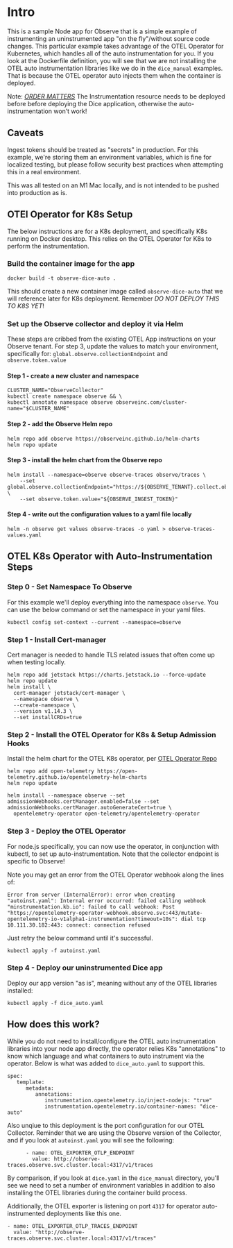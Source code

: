 # Intro

This is a sample Node app for Observe that is a simple example of instrumenting an uninstrumented app "on the fly"/without source code changes. This particular example takes advantage of the OTEL Operator for Kubernetes, which handles all of the auto instrumentation for you. If you look at the Dockerfile definition, you will see that we are not installing the OTEL auto instrumentation libraries like we do in the `dice_manual` examples. That is because the OTEL operator auto injects them when the container is deployed.

Note: [*ORDER MATTERS*](https://opentelemetry.io/docs/kubernetes/operator/automatic/#were-the-resources-deployed-in-the-right-order) The Instrumentation resource needs to be deployed before before deploying the Dice application, otherwise the auto-instrumentation won’t work!

## Caveats

Ingest tokens should be treated as "secrets" in production. For this example, we're storing them an environment variables, which is fine for localized testing, but please follow security best practices when attempting this in a real environment. 

This was all tested on an M1 Mac locally, and is not intended to be pushed into production as is.


## OTEl Operator for K8s Setup

The below instructions are for a K8s deployment, and specifically K8s running on Docker desktop. This relies on the OTEL Operator for K8s to perform the instrumentation.


### Build the container image for the app

`docker build -t observe-dice-auto .`

This should create a new container image called `observe-dice-auto` that we will reference later for K8s deployment. Remember *DO NOT DEPLOY THIS TO K8S YET*!


### Set up the Observe collector and deploy it via Helm

These steps are cribbed from the existing OTEL App instructions on your Observe tenant. For step 3, update the values to match your environment, specifically for:
`global.observe.collectionEndpoint` and
`observe.token.value`

#### Step 1 - create a new cluster and namespace
```
CLUSTER_NAME="ObserveCollector"
kubectl create namespace observe && \
kubectl annotate namespace observe observeinc.com/cluster-name="$CLUSTER_NAME"
```

#### Step 2 - add the Observe Helm repo

```
helm repo add observe https://observeinc.github.io/helm-charts
helm repo update
```

#### Step 3 - install the helm chart from the Observe repo

```
helm install --namespace=observe observe-traces observe/traces \
	--set global.observe.collectionEndpoint="https://${OBSERVE_TENANT}.collect.observeinc.com/" \
	--set observe.token.value="${OBSERVE_INGEST_TOKEN}"
```

#### Step 4 - write out the configuration values to a yaml file locally
```
helm -n observe get values observe-traces -o yaml > observe-traces-values.yaml
```



## OTEL K8s Operator with Auto-Instrumentation Steps

### Step 0 - Set Namespace To Observe
For this example we'll deploy everything into the namespace `observe`. You can use the below command or set the namespace in your yaml files.

```
kubectl config set-context --current --namespace=observe
```

### Step 1 - Install Cert-manager

Cert manager is needed to handle TLS related issues that often come up when testing locally.

```
helm repo add jetstack https://charts.jetstack.io --force-update
helm repo update
helm install \
  cert-manager jetstack/cert-manager \
  --namespace observe \
  --create-namespace \
  --version v1.14.3 \
  --set installCRDs=true
```



### Step 2  - Install the OTEL Operator for K8s & Setup Admission Hooks

Install the helm chart for the OTEL K8s operator, per [OTEL Operator Repo](https://github.com/open-telemetry/opentelemetry-helm-charts/tree/main/charts/opentelemetry-operator#opentelemetry-operator-helm-chart)


```
helm repo add open-telemetry https://open-telemetry.github.io/opentelemetry-helm-charts
helm repo update
```


```
helm install --namespace observe --set admissionWebhooks.certManager.enabled=false --set admissionWebhooks.certManager.autoGenerateCert=true \
  opentelemetry-operator open-telemetry/opentelemetry-operator
```


### Step 3 - Deploy the OTEL Operator
For node.js specifically, you can now use the operator, in conjunction with kubectl, to set up auto-instrumentation. Note that the collector endpoint is specific to Observe!

Note you may get an error from the OTEL Operator webhook along the lines of:

`Error from server (InternalError): error when creating "autoinst.yaml": Internal error occurred: failed calling webhook "minstrumentation.kb.io": failed to call webhook: Post "https://opentelemetry-operator-webhook.observe.svc:443/mutate-opentelemetry-io-v1alpha1-instrumentation?timeout=10s": dial tcp 10.111.30.182:443: connect: connection refused`

Just retry the below command until it's successful.

```
kubectl apply -f autoinst.yaml
```


### Step 4 - Deploy our uninstrumented Dice app

Deploy our app version "as is", meaning without any of the OTEL libraries installed:

```
kubectl apply -f dice_auto.yaml
```



## How does this work?

While you do not need to install/configure the OTEL auto instrumentation libraries into your node app directly, the operator relies K8s "annotations" to know which language and what containers to auto instrument via the operator. Below is what was added to `dice_auto.yaml` to support this.

```
spec:
   template:
      metadata:
         annotations:
            instrumentation.opentelemetry.io/inject-nodejs: "true"
            instrumentation.opentelemetry.io/container-names: "dice-auto"
```

Also unqiue to this deployment is the port configuration for our OTEL Collector. Reminder that we are using the Observe version of the Collector, and if you look at `autoinst.yaml` you will see the following:

```
      - name: OTEL_EXPORTER_OTLP_ENDPOINT
        value: http://observe-traces.observe.svc.cluster.local:4317/v1/traces
```

By comparison, if you look at `dice.yaml` in the `dice_manual` directory, you'll see we need to set a number of environment variables in addition to also installing the OTEL libraries during the container build process. 

Additionally, the OTEL exporter is listening on port `4317` for operator auto-instrumented deployments like this one.

```
- name: OTEL_EXPORTER_OTLP_TRACES_ENDPOINT
  value: "http://observe-traces.observe.svc.cluster.local:4317/v1/traces"
```







